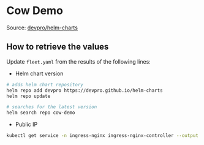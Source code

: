 # Cow Demo

Source: [devpro/helm-charts](https://github.com/devpro/helm-charts/blob/main/charts/cow-demo/README.md)

## How to retrieve the values

Update `fleet.yaml` from the results of the following lines:

- Helm chart version

```bash
# adds helm chart repository
helm repo add devpro https://devpro.github.io/helm-charts
helm repo update

# searches for the latest version
helm search repo cow-demo
```

- Public IP

```bash
kubectl get service -n ingress-nginx ingress-nginx-controller --output jsonpath='{.status.loadBalancer.ingress[0].ip}'
```

